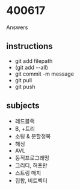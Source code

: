 # 400617
Answers

## instructions
* git add	filepath 
* (git add --all)
* git commit -m message
* git pull
* git push

## subjects

- 레드블랙
- B, +트리
- 소팅 & 분할정복 
- 해싱
- AVL
- 동적프로그래밍
- 그리디, 허프만
- 스트링 매치
- 집합, 비트벡터
